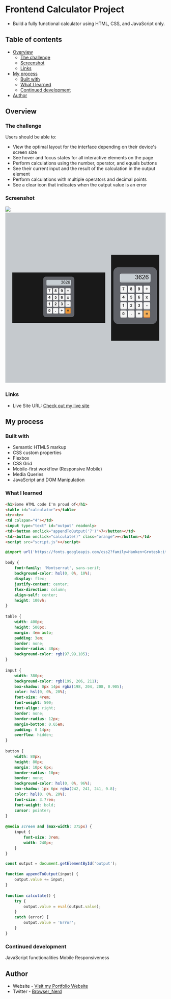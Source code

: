# Frontend Calculator Project

- Build a fully functional calculator using HTML, CSS, and JavaScript only.

## Table of contents

- [Overview](#overview)
  - [The challenge](#the-challenge)
  - [Screenshot](#screenshot)
  - [Links](#links)
- [My process](#my-process)
  - [Built with](#built-with)
  - [What I learned](#what-i-learned)
  - [Continued development](#continued-development)
- [Author](#author)

## Overview

### The challenge

Users should be able to:

- View the optimal layout for the interface depending on their device's screen size
- See hover and focus states for all interactive elements on the page
- Perform calculations using the number, operator, and equals buttons
- See their current input and the result of the calculation in the output element
- Perform calculations with multiple operators and decimal points
- See a clear icon that indicates when the output value is an error

### Screenshot

![](./screenshot.jpg)
<img src="readme-image.png" alt="Calculator Mockup">

### Links

- Live Site URL: [Check out my live site](https://omowunmikamil.github.io/frontend-calculator-project/)

## My process

### Built with

- Semantic HTML5 markup
- CSS custom properties
- Flexbox
- CSS Grid
- Mobile-first workflow (Responsive Mobile)
- Media Queries
- JavaScript and DOM Manipulation

### What I learned

```html
<h1>Some HTML code I'm proud of</h1>
<table id="calculator"></table>
<tr><tr>
<td colspan="4"></td>
<input type="text" id="output" readonly>
<td><button onclick="appendToOutput('7')">7</button></td>
<td><button onclick="calculate()" class="orange">=</button></td>
<script src="script.js"></script>
```
```css
@import url('https://fonts.googleapis.com/css2?family=Hanken+Grotesk:ital,wght@0,100..900;1,100..900&family=Montserrat:ital,wght@0,100..900;1,100..900&display=swap');

body {
    font-family: 'Montserrat', sans-serif;
    background-color: hsl(0, 0%, 10%);
    display: flex;
    justify-content: center;
    flex-direction: column;
    align-self: center;
    height: 100vh;
}

table { 
    width: 400px;
    height: 500px;
    margin: 4em auto;
    padding: 3em;
    border: none; 
    border-radius: 40px;
    background-color: rgb(97,99,105);
}

input { 
    width: 380px;
    background-color: rgb(199, 206, 211);
    box-shadow: 0px 14px rgba(198, 204, 208, 0.905);
    color: hsl(0, 0%, 20%);
    font-size: 4rem;
    font-weight: 500;
    text-align: right;
    border: none; 
    border-radius: 12px; 
    margin-bottom: 0.65em;
    padding: 0 14px;
    overflow: hidden;
} 

button {
    width: 80px;
    height: 80px;
    margin: 10px 6px;
    border-radius: 10px;
    border: none;
    background-color: hsl(0, 0%, 96%);
    box-shadow: 1px 6px rgba(242, 241, 241, 0.8);
    color: hsl(0, 0%, 20%);
    font-size: 3.7rem;
    font-weight: bold;
    cursor: pointer;
}

@media screen and (max-width: 375px) {
    input {
        font-size: 3rem;
        width: 240px;
    }
}
```
```js
const output = document.getElementById('output');

function appendToOutput(input) {
    output.value += input;
}

function calculate() {
    try {
        output.value = eval(output.value);
    }
    catch (error) {
        output.value = 'Error';
    }
}
```

### Continued development

JavaScript functionalities
Mobile Responsiveness

## Author

- Website - [Visit my Portfolio Website](https://omowunmikamil.tech)
- Twitter - [Browser_Nerd](https://www.twitter.com/@Browser_Nerd)
